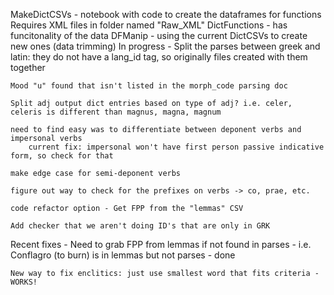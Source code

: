 MakeDictCSVs - notebook with code to create the dataframes for functions
    Requires XML files in folder named "Raw_XML"
DictFunctions - has funcitonality of the data
DFManip - using the current DictCSVs to create new ones (data trimming)
In progress -
    Split the parses between greek and latin: they do not have a lang_id tag, so originally files created with them together

    Mood "u" found that isn't listed in the morph_code parsing doc

    Split adj output dict entries based on type of adj? i.e. celer, celeris is different than magnus, magna, magnum

    need to find easy was to differentiate between deponent verbs and impersonal verbs
        current fix: impersonal won't have first person passive indicative form, so check for that

    make edge case for semi-deponent verbs 
    
    figure out way to check for the prefixes on verbs -> co, prae, etc.

    code refactor option - Get FPP from the "lemmas" CSV

    Add checker that we aren't doing ID's that are only in GRK 
Recent fixes - 
    Need to grab FPP from lemmas if not found in parses - i.e. Conflagro (to burn) is in lemmas but not parses - done

    New way to fix enclitics: just use smallest word that fits criteria - WORKS!
